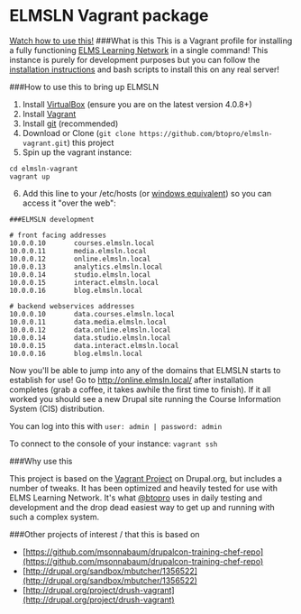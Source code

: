 ELMSLN Vagrant package
==============
[Watch how to use this!](https://www.youtube.com/watch?v=ZeuDKzs6sj0&list=PLJQupiji7J5fygec37Wd-gAbpMj8c5A_C)
###What is this
This is a Vagrant profile for installing a fully functioning [ELMS Learning Network](https://github.com/btopro/elmsln) in a single command!  This instance is purely for development purposes but you can follow the [installation instructions](https://github.com/btopro/elmsln/blob/master/INSTALL.txt) and bash scripts to install this on any real server!

###How to use this to bring up ELMSLN
1. Install [VirtualBox](https://www.virtualbox.org/wiki/Downloads) (ensure you are on the latest version 4.0.8+)
2. Install [Vagrant](http://www.vagrantup.com/downloads.html)
3. Install [git](http://git-scm.com/downloads) (recommended)
4. Download or Clone (`git clone https://github.com/btopro/elmsln-vagrant.git`) this project
5. Spin up the vagrant instance:
```
cd elmsln-vagrant
vagrant up
```
6. Add this line to your /etc/hosts (or [windows equivalent](http://www.howtogeek.com/howto/27350/beginner-geek-how-to-edit-your-hosts-file/)) so you can access it "over the web":

```
###ELMSLN development

# front facing addresses
10.0.0.10       courses.elmsln.local
10.0.0.11       media.elmsln.local
10.0.0.12       online.elmsln.local
10.0.0.13       analytics.elmsln.local
10.0.0.14       studio.elmsln.local
10.0.0.15       interact.elmsln.local
10.0.0.16       blog.elmsln.local

# backend webservices addresses
10.0.0.10       data.courses.elmsln.local
10.0.0.11       data.media.elmsln.local
10.0.0.12       data.online.elmsln.local
10.0.0.14       data.studio.elmsln.local
10.0.0.15       data.interact.elmsln.local
10.0.0.16       blog.elmsln.local
```

Now you'll be able to jump into any of the domains that ELMSLN starts to establish for use!  Go to http://online.elmsln.local/ after installation completes (grab a coffee, it takes awhile the first time to finish).  If it all worked you should see a new Drupal site running the Course Information System (CIS) distribution.

You can log into this with `user: admin | password: admin`

To connect to the console of your instance: `vagrant ssh`

###Why use this

This project is based on the [Vagrant Project](http://drupal.org/project/vagrant) on Drupal.org, but includes a number of tweaks.  It has been optimized and heavily tested for use with ELMS Learning Network.  It's what [@btopro](http://twitter.com/btopro) uses in daily testing and development and the drop dead easiest way to get up and running with such a complex system.

###Other projects of interest / that this is based on

*  [https://github.com/msonnabaum/drupalcon-training-chef-repo](https://github.com/msonnabaum/drupalcon-training-chef-repo)
*  [http://drupal.org/sandbox/mbutcher/1356522](http://drupal.org/sandbox/mbutcher/1356522)
*  [http://drupal.org/project/drush-vagrant](http://drupal.org/project/drush-vagrant)
